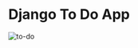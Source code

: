 # Django To Do App

![to-do](https://user-images.githubusercontent.com/61462557/75362663-5ebf2280-58b9-11ea-9b1b-00a7260f5c61.gif)
